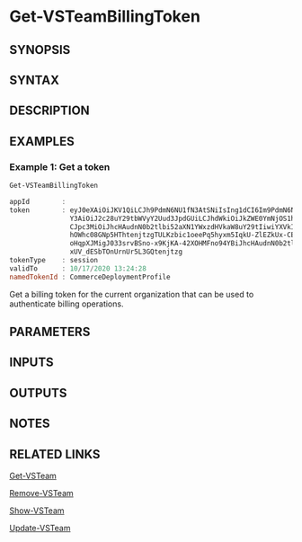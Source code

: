 <!-- #include "./common/header.md" -->

# Get-VSTeamBillingToken

## SYNOPSIS

<!-- #include "./synopsis/Get-VSTeamBillingToken.md" -->

## SYNTAX

## DESCRIPTION

<!-- #include "./synopsis/Get-VSTeamBillingToken.md" -->

## EXAMPLES

### Example 1: Get a token

```powershell
Get-VSTeamBillingToken

appId        :
token        : eyJ0eXAiOiJKV1QiLCJh9PdmN6NU1fN3AtSNiIsIng1dCI6Im9PdmN6NU1fN3AtSGpJS2xGWHo5M3VfVjBabyJ9.eyJuYW1laWQiOiIzYTQ5NjMwZC1hNGRiLTY0ZDMtYjM3NC1hYWY5YjYw
               Y3AiOiJ2c28uY29tbWVyY2Uud3JpdGUiLCJhdWkiOiJkZWE0YmNjOS1hMzlmLTRmYjEtY9tIiwiYXVkIZmZhZTBjYjMiLCJzaWQiOiI4MmY3NDM1MS04Y2YzLTQ1ZDUtOGQ2Ny1lOGVmMjIw
               CJpc3MiOiJhcHAudnN0b2tlbi52aXN1YWxzdHVkaW8uY29tIiwiYXVkIjoiYXBwLnZzdG9rZW4udmlzdWFsc3R1ZGlvLmNvbSIsIm5iZiI6MTYwMjkzNjg2OSwiZXhwIjoxNjAyOTQxMDY4f
               hOWhc08GNp5HThtenjtzgTULKzbic1oeePq5hyxm5IqkU-ZlEZkUx-CEkQgLZVu6I89PwOmJT6xTIT1jKWK1l4p5TzrPHYh18_5Odvsty1QQ21fHBjlcG_uo3E4R6HEIAdVwCCjDi01bb8eR
               oHqpXJMigJ033srvBSno-x9KjKA-42XOHMFno94YBiJhcHAudnN0b2tlT70h6azdLcyy2jlQk4XU1z4q8dmnCLDiesTeQXs_TymNPw8SEJW9bFevpbV4qZUXzvjZAbok1Uikl6NaJbaW06Li
               xUV_dESbTOnUrnUr5L3GQtenjtzg
tokenType    : session
validTo      : 10/17/2020 13:24:28
namedTokenId : CommerceDeploymentProfile

```

Get a billing token for the current organization that can be used to authenticate billing operations.

## PARAMETERS

## INPUTS

## OUTPUTS

## NOTES

<!-- #include "./common/prerequisites.md" -->

## RELATED LINKS

<!-- #include "./common/related.md" -->

[Get-VSTeam](Get-VSTeam.md)

[Remove-VSTeam](Remove-VSTeam.md)

[Show-VSTeam](Show-VSTeam.md)

[Update-VSTeam](Update-VSTeam.md)